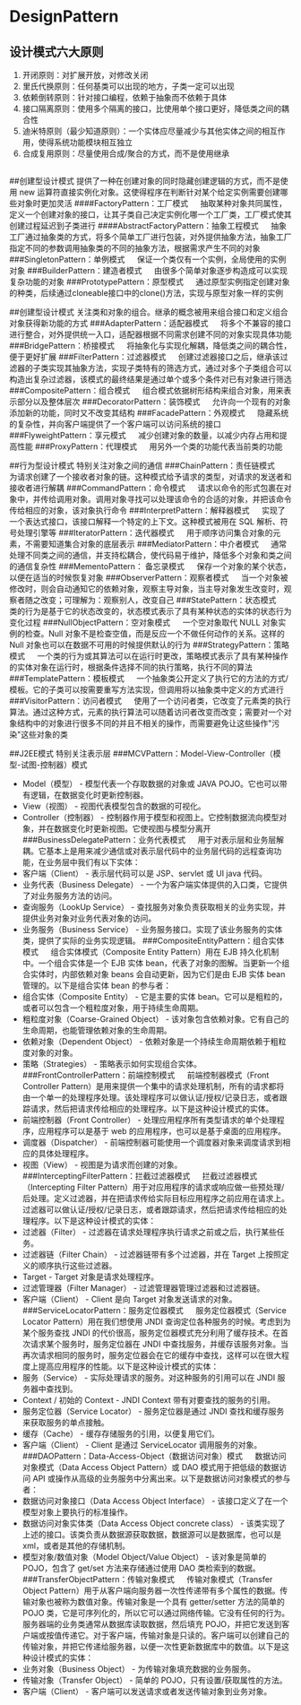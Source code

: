 # DesignPattern

## 设计模式六大原则
1. 开闭原则：对扩展开放，对修改关闭
2. 里氏代换原则：任何基类可以出现的地方，子类一定可以出现
3. 依赖倒转原则：针对接口编程，依赖于抽象而不依赖于具体
4. 接口隔离原则：使用多个隔离的接口，比使用单个接口更好，降低类之间的耦合性
5. 迪米特原则（最少知道原则）：一个实体应尽量减少与其他实体之间的相互作用，使得系统功能模块相互独立
6. 合成复用原则：尽量使用合成/聚合的方式，而不是使用继承
##

##创建型设计模式
提供了一种在创建对象的同时隐藏创建逻辑的方式，而不是使用 new 运算符直接实例化对象。这使得程序在判断针对某个给定实例需要创建哪些对象时更加灵活
####FactoryPattern：工厂模式
&emsp; 抽取某种对象共同属性，定义一个创建对象的接口，让其子类自己决定实例化哪一个工厂类，工厂模式使其创建过程延迟到子类进行
####AbstractFactoryPattern：抽象工程模式
&emsp; 抽象工厂通过抽象类的方式，将多个简单工厂进行包装，对外提供抽象方法，抽象工厂指定不同的参数调用抽象类的不同的抽象方法，根据需求产生不同的对象
###SingletonPattern：单例模式
&emsp; 保证一个类仅有一个实例，全局使用的实例对象
###BuilderPattern：建造者模式
&emsp; 由很多个简单对象逐步构造成可以实现复杂功能的对象
###PrototypePattern：原型模式
&emsp; 通过原型实例指定创建对象的种类，后续通过cloneable接口中的clone()方法，实现与原型对象一样的实例

##创建型设计模式
关注类和对象的组合。继承的概念被用来组合接口和定义组合对象获得新功能的方式
###AdapterPattern：适配器模式
&emsp; 将多个不兼容的接口进行整合，对外提供统一入口，适配器根据不同需求创建不同的对象实现具体功能
###BridgePattern：桥接模式
&emsp; 将抽象化与实现化解耦，降低类之间的耦合性，便于更好扩展
###FilterPattern：过滤器模式
&emsp; 创建过滤器接口之后，继承该过滤器的子类实现其抽象方法，实现子类特有的筛选方式，通过对多个子类组合可以构造出复杂过滤器，该模式的最终结果是通过单个或多个条件对已有对象进行筛选
###CompositePattern：组合模式
&emsp; 组合模式依据树形结构来组合对象，用来表示部分以及整体层次
###DecoratorPattern：装饰模式
&emsp; 允许向一个现有的对象添加新的功能，同时又不改变其结构
###FacadePattern：外观模式
&emsp; 隐藏系统的复杂性，并向客户端提供了一个客户端可以访问系统的接口
###FlyweightPattern：享元模式
&emsp; 减少创建对象的数量，以减少内存占用和提高性能
###ProxyPattern：代理模式
&emsp; 用另外一个类的功能代表当前类的功能

##行为型设计模式
特别关注对象之间的通信
###ChainPattern：责任链模式
&emsp; 为请求创建了一个接收者对象的链。这种模式给予请求的类型，对请求的发送者和接收者进行解耦
###CommandPattern：命令模式
&emsp; 请求以命令的形式包裹在对象中，并传给调用对象。调用对象寻找可以处理该命令的合适的对象，并把该命令传给相应的对象，该对象执行命令
###InterpretPattern：解释器模式
&emsp; 实现了一个表达式接口，该接口解释一个特定的上下文。这种模式被用在 SQL 解析、符号处理引擎等
###IteratorPattern：迭代器模式
&emsp; 用于顺序访问集合对象的元素，不需要知道集合对象的底层表示
###MediatorPattern：中介者模式
&emsp; 通常处理不同类之间的通信，并支持松耦合，使代码易于维护，降低多个对象和类之间的通信复杂性
###MementoPattern： 备忘录模式
&emsp; 保存一个对象的某个状态，以便在适当的时候恢复对象
###ObserverPattern：观察者模式
&emsp; 当一个对象被修改时，则会自动通知它的依赖对象，观察主导对象，当主导对象发生改变时，观察者随之改变；可理解为：观察别人，改变自己
###StatePattern：状态模式
&emsp; 类的行为是基于它的状态改变的，状态模式表示了具有某种状态的实体的状态行为变化过程
###NullObjectPattern：空对象模式
&emsp; 一个空对象取代 NULL 对象实例的检查。Null 对象不是检查空值，而是反应一个不做任何动作的关系。这样的 Null 对象也可以在数据不可用的时候提供默认的行为
###StrategyPattern：策略模式
&emsp; 一个类的行为或其算法可以在运行时更改，策略模式表示了具有某种操作的实体对象在运行时，根据条件选择不同的执行策略，执行不同的算法
###TemplatePattern：模板模式
&emsp; 一个抽象类公开定义了执行它的方法的方式/模板。它的子类可以按需要重写方法实现，但调用将以抽象类中定义的方式进行
###VisitorPattern：访问者模式
&emsp; 使用了一个访问者类，它改变了元素类的执行算法。通过这种方式，元素的执行算法可以随着访问者改变而改变；需要对一个对象结构中的对象进行很多不同的并且不相关的操作，而需要避免让这些操作"污染"这些对象的类

##J2EE模式
特别关注表示层
###MCVPattern：Model-View-Controller（模型-试图-控制器）模式
+ Model（模型） - 模型代表一个存取数据的对象或 JAVA POJO。它也可以带有逻辑，在数据变化时更新控制器。
+ View（视图） - 视图代表模型包含的数据的可视化。
+ Controller（控制器） - 控制器作用于模型和视图上。它控制数据流向模型对象，并在数据变化时更新视图。它使视图与模型分离开
###BusinessDelegatePattern：业务代表模式
&emsp; 用于对表示层和业务层解耦。它基本上是用来减少通信或对表示层代码中的业务层代码的远程查询功能，在业务层中我们有以下实体：
+ 客户端（Client） - 表示层代码可以是 JSP、servlet 或 UI java 代码。
+ 业务代表（Business Delegate） - 一个为客户端实体提供的入口类，它提供了对业务服务方法的访问。
+ 查询服务（LookUp Service） - 查找服务对象负责获取相关的业务实现，并提供业务对象对业务代表对象的访问。
+ 业务服务（Business Service） - 业务服务接口。实现了该业务服务的实体类，提供了实际的业务实现逻辑。
###CompositeEntityPattern：组合实体模式
&emsp; 组合实体模式（Composite Entity Pattern）用在 EJB 持久化机制中。一个组合实体是一个 EJB 实体 bean，代表了对象的图解。当更新一个组合实体时，内部依赖对象 beans 会自动更新，因为它们是由 EJB 实体 bean 管理的。以下是组合实体 bean 的参与者：
+ 组合实体（Composite Entity） - 它是主要的实体 bean。它可以是粗粒的，或者可以包含一个粗粒度对象，用于持续生命周期。
+ 粗粒度对象（Coarse-Grained Object） - 该对象包含依赖对象。它有自己的生命周期，也能管理依赖对象的生命周期。
+ 依赖对象（Dependent Object） - 依赖对象是一个持续生命周期依赖于粗粒度对象的对象。
+ 策略（Strategies） - 策略表示如何实现组合实体。
###FrontControllerPattern：前端控制模式
&emsp; 前端控制器模式（Front Controller Pattern）是用来提供一个集中的请求处理机制，所有的请求都将由一个单一的处理程序处理。该处理程序可以做认证/授权/记录日志，或者跟踪请求，然后把请求传给相应的处理程序。以下是这种设计模式的实体。
+ 前端控制器（Front Controller） - 处理应用程序所有类型请求的单个处理程序，应用程序可以是基于 web 的应用程序，也可以是基于桌面的应用程序。
+ 调度器（Dispatcher） - 前端控制器可能使用一个调度器对象来调度请求到相应的具体处理程序。
+ 视图（View） - 视图是为请求而创建的对象。
###InterceptingFilterPattern：拦截过滤器模式
&emsp; 拦截过滤器模式（Intercepting Filter Pattern）用于对应用程序的请求或响应做一些预处理/后处理。定义过滤器，并在把请求传给实际目标应用程序之前应用在请求上。过滤器可以做认证/授权/记录日志，或者跟踪请求，然后把请求传给相应的处理程序。以下是这种设计模式的实体：
+ 过滤器（Filter） - 过滤器在请求处理程序执行请求之前或之后，执行某些任务。
+ 过滤器链（Filter Chain） - 过滤器链带有多个过滤器，并在 Target 上按照定义的顺序执行这些过滤器。
+ Target - Target 对象是请求处理程序。
+ 过滤管理器（Filter Manager） - 过滤管理器管理过滤器和过滤器链。
+ 客户端（Client） - Client 是向 Target 对象发送请求的对象。
###ServiceLocatorPattern：服务定位器模式
&emsp; 服务定位器模式（Service Locator Pattern）用在我们想使用 JNDI 查询定位各种服务的时候。考虑到为某个服务查找 JNDI 的代价很高，服务定位器模式充分利用了缓存技术。在首次请求某个服务时，服务定位器在 JNDI 中查找服务，并缓存该服务对象。当再次请求相同的服务时，服务定位器会在它的缓存中查找，这样可以在很大程度上提高应用程序的性能。以下是这种设计模式的实体：
+ 服务（Service） - 实际处理请求的服务。对这种服务的引用可以在 JNDI 服务器中查找到。
+ Context / 初始的 Context - JNDI Context 带有对要查找的服务的引用。
+ 服务定位器（Service Locator） - 服务定位器是通过 JNDI 查找和缓存服务来获取服务的单点接触。
+ 缓存（Cache） - 缓存存储服务的引用，以便复用它们。
+ 客户端（Client） - Client 是通过 ServiceLocator 调用服务的对象。
###DAOPattern：Data-Access-Object（数据访问对象）模式
&emsp; 数据访问对象模式（Data Access Object Pattern）或 DAO 模式用于把低级的数据访问 API 或操作从高级的业务服务中分离出来。以下是数据访问对象模式的参与者：
+ 数据访问对象接口（Data Access Object Interface） - 该接口定义了在一个模型对象上要执行的标准操作。
+ 数据访问对象实体类（Data Access Object concrete class） - 该类实现了上述的接口。该类负责从数据源获取数据，数据源可以是数据库，也可以是 xml，或者是其他的存储机制。
+ 模型对象/数值对象（Model Object/Value Object） - 该对象是简单的 POJO，包含了 get/set 方法来存储通过使用 DAO 类检索到的数据。
###TransferObjectPattern：传输对象模式
&emsp; 传输对象模式（Transfer Object Pattern）用于从客户端向服务器一次性传递带有多个属性的数据。传输对象也被称为数值对象。传输对象是一个具有 getter/setter 方法的简单的 POJO 类，它是可序列化的，所以它可以通过网络传输。它没有任何的行为。服务器端的业务类通常从数据库读取数据，然后填充 POJO，并把它发送到客户端或按值传递它。对于客户端，传输对象是只读的。客户端可以创建自己的传输对象，并把它传递给服务器，以便一次性更新数据库中的数值。以下是这种设计模式的实体：
+ 业务对象（Business Object） - 为传输对象填充数据的业务服务。
+ 传输对象（Transfer Object） - 简单的 POJO，只有设置/获取属性的方法。
+ 客户端（Client） - 客户端可以发送请求或者发送传输对象到业务对象。
